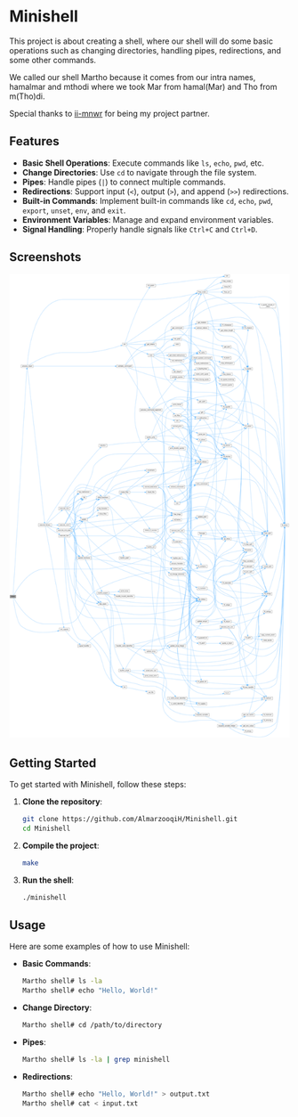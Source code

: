 # Minishell

This project is about creating a shell, where our shell will do some basic operations such as changing directories, handling pipes, redirections, and some other commands.

We called our shell Martho because it comes from our intra names, hamalmar and mthodi where we took Mar from hamal(Mar) and Tho from m(Tho)di.

Special thanks to [ii-mnwr](https://github.com/ii-mnwr) for being my project partner.

## Features

- **Basic Shell Operations**: Execute commands like `ls`, `echo`, `pwd`, etc.
- **Change Directories**: Use `cd` to navigate through the file system.
- **Pipes**: Handle pipes (`|`) to connect multiple commands.
- **Redirections**: Support input (`<`), output (`>`), and append (`>>`) redirections.
- **Built-in Commands**: Implement built-in commands like `cd`, `echo`, `pwd`, `export`, `unset`, `env`, and `exit`.
- **Environment Variables**: Manage and expand environment variables.
- **Signal Handling**: Properly handle signals like `Ctrl+C` and `Ctrl+D`.

## Screenshots

![Minishell Screenshot](https://github.com/AlmarzooqiH/Minishell/blob/main/Minishell.png)


## Getting Started

To get started with Minishell, follow these steps:

1. **Clone the repository**:
    ```sh
    git clone https://github.com/AlmarzooqiH/Minishell.git
    cd Minishell
    ```

2. **Compile the project**:
    ```sh
    make
    ```

3. **Run the shell**:
    ```sh
    ./minishell
    ```

## Usage

Here are some examples of how to use Minishell:

- **Basic Commands**:
    ```sh
    Martho shell# ls -la
    Martho shell# echo "Hello, World!"
    ```

- **Change Directory**:
    ```sh
    Martho shell# cd /path/to/directory
    ```

- **Pipes**:
    ```sh
    Martho shell# ls -la | grep minishell
    ```

- **Redirections**:
    ```sh
    Martho shell# echo "Hello, World!" > output.txt
    Martho shell# cat < input.txt
    ```
